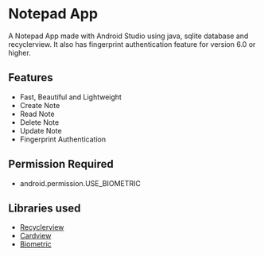 # Notepad App
A Notepad App made with Android Studio using java, sqlite database and recyclerview. It also has fingerprint authentication feature for version 6.0 or higher.

## Features

* Fast, Beautiful and Lightweight
* Create Note
* Read Note
* Delete Note
* Update Note
* Fingerprint Authentication

## Permission Required

* android.permission.USE_BIOMETRIC

## Libraries used

* [Recyclerview](https://developer.android.com/jetpack/androidx/releases/recyclerview)
* [Cardview](https://developer.android.com/jetpack/androidx/releases/cardview)
* [Biometric](https://developer.android.com/jetpack/androidx/releases/biometric)

